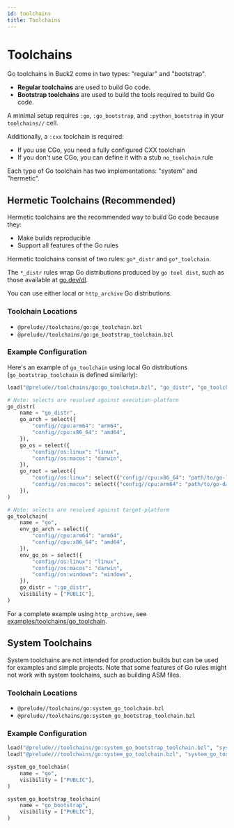 ```yaml
---
id: toolchains
title: Toolchains
---
```


# Toolchains

Go toolchains in Buck2 come in two types: "regular" and "bootstrap".

- **Regular toolchains** are used to build Go code.
- **Bootstrap toolchains** are used to build the tools required to build Go
  code.

A minimal setup requires `:go`, `:go_bootstrap`, and `:python_bootstrap` in your
`toolchains//` cell.

Additionally, a `:cxx` toolchain is required:

- If you use CGo, you need a fully configured CXX toolchain
- If you don't use CGo, you can define it with a stub `no_toolchain` rule

Each type of Go toolchain has two implementations: "system" and "hermetic".

## Hermetic Toolchains (Recommended)

Hermetic toolchains are the recommended way to build Go code because they:

- Make builds reproducible
- Support all features of the Go rules

Hermetic toolchains consist of two rules: `go*_distr` and `go*_toolchain`.

The `*_distr` rules wrap Go distributions produced by `go tool dist`, such as
those available at [go.dev/dl](https://go.dev/dl/).

You can use either local or `http_archive` Go distributions.

### Toolchain Locations

- `@prelude//toolchains/go:go_toolchain.bzl`
- `@prelude//toolchains/go:go_bootstrap_toolchain.bzl`

### Example Configuration

Here's an example of `go_toolchain` using local Go distributions
(`go_bootstrap_toolchain` is defined similarly):

```python
load("@prelude//toolchains/go:go_toolchain.bzl", "go_distr", "go_toolchain")

# Note: selects are resolved against execution-platform
go_distr(
    name = "go_distr",
    go_arch = select({
        "config//cpu:arm64": "arm64",
        "config//cpu:x86_64": "amd64",
    }),
    go_os = select({
        "config//os:linux": "linux",
        "config//os:macos": "darwin",
    }),
    go_root = select({
        "config//os:linux": select({"config//cpu:x86_64": "path/to/go-linux-amd64"}),
        "config//os:macos": select({"config//cpu:arm64": "path/to/go-darwin-arm64"}),
    }),
)

# Note: selects are resolved against target-platform
go_toolchain(
    name = "go",
    env_go_arch = select({
        "config//cpu:arm64": "arm64",
        "config//cpu:x86_64": "amd64",
    }),
    env_go_os = select({
        "config//os:linux": "linux",
        "config//os:macos": "darwin",
        "config//os:windows": "windows",
    }),
    go_distr = ":go_distr",
    visibility = ["PUBLIC"],
)
```

For a complete example using `http_archive`, see
[examples/toolchains/go_toolchain](https://github.com/facebook/buck2/blob/main/examples/toolchains/go_toolchain/toolchains/BUCK).

## System Toolchains

System toolchains are not intended for production builds but can be used for
examples and simple projects. Note that some features of Go rules might not work
with system toolchains, such as building ASM files.

### Toolchain Locations

- `@prelude//toolchains/go:system_go_toolchain.bzl`
- `@prelude//toolchains/go:system_go_bootstrap_toolchain.bzl`

### Example Configuration

```python
load("@prelude///toolchains/go:system_go_bootstrap_toolchain.bzl", "system_go_bootstrap_toolchain")
load("@prelude///toolchains/go:system_go_toolchain.bzl", "system_go_toolchain")

system_go_toolchain(
    name = "go",
    visibility = ["PUBLIC"],
)

system_go_bootstrap_toolchain(
    name = "go_bootstrap",
    visibility = ["PUBLIC"],
)
```

